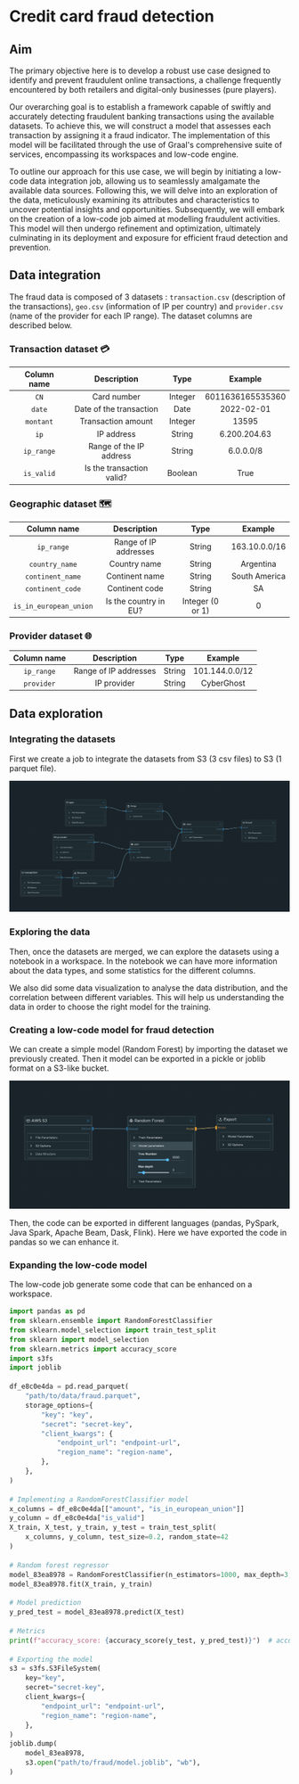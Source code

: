 # Credit card fraud detection

## Aim

The primary objective here is to develop a robust use case designed to identify and prevent fraudulent online transactions, a challenge frequently encountered by both retailers and digital-only businesses (pure players). 

Our overarching goal is to establish a framework capable of swiftly and accurately detecting fraudulent banking transactions using the available datasets. To achieve this, we will construct a model that assesses each transaction by assigning it a fraud indicator. The implementation of this model will be facilitated through the use of Graal's comprehensive suite of services, encompassing its workspaces and low-code engine.

To outline our approach for this use case, we will begin by initiating a low-code data integration job, allowing us to seamlessly amalgamate the available data sources. Following this, we will delve into an exploration of the data, meticulously examining its attributes and characteristics to uncover potential insights and opportunities. Subsequently, we will embark on the creation of a low-code job aimed at modelling fraudulent activities. This model will then undergo refinement and optimization, ultimately culminating in its deployment and exposure for efficient fraud detection and prevention.

## Data integration

The fraud data is composed of 3 datasets : `transaction.csv` (description of the transactions), `geo.csv` (information of IP per country) and `provider.csv` (name of the provider for each IP range). The dataset columns are described below.

### Transaction dataset :credit_card:

|  Column name 	  |    Description        	     |  Type  	  |   Example     	    |
|:---------------:|:---------------------------:|:---------:|:------------------:|
| `CN`          	 | Card number               	 | Integer 	 | 6011636165535360 	 |
| `date`        	 | Date of the transaction   	 |  Date  	  | 2022-02-01       	 |
| `montant`     	 | Transaction amount        	 | Integer 	 | 13595            	 |
| `ip`          	 | IP address                	 | String  	 | 6.200.204.63     	 |
| `ip_range`   	  | Range of the IP address   	 | String  	 | 6.0.0.0/8        	 |
| `is_valid`    	 | Is the transaction valid? 	 | Boolean 	 | True             	 |

### Geographic dataset :world_map:

|  Column name          	  | Description           	 | Type             	 | Example       	 |
|:------------------------:|:-----------------------:|:------------------:|:---------------:|
| `ip_range`             	 | Range of IP addresses 	 | String           	 | 163.10.0.0/16 	 |
| `country_name`         	 | Country name          	 | String           	 | Argentina     	 |
| `continent_name`       	 | Continent name        	 | String           	 | South America 	 |
| `continent_code`       	 | Continent code        	 | String           	 | SA            	 |
| `is_in_european_union` 	 | Is the country in EU? 	 | Integer (0 or 1) 	 | 0             	 |

### Provider dataset :globe_with_meridians:

|  Column name 	  |   Description      	    | Type  	  |   Example    	   |
|:---------------:|:-----------------------:|:--------:|:----------------:|
| `ip_range`    	 | Range of IP addresses 	 | String 	 | 101.144.0.0/12 	 |
| `provider`    	 | IP provider           	 | String 	 | CyberGhost     	 |

## Data exploration

### Integrating the datasets

First we create a job to integrate the datasets from S3 (3 csv files) to S3 (1 parquet file).

![Fraud data preparation DAG](./images/dag-data-integration.png)

### Exploring the data

Then, once the datasets are merged, we can explore the datasets using a notebook in a workspace. In the notebook we can have more information about the data types, and some statistics for the different columns.

We also did some data visualization to analyse the data distribution, and the correlation between different variables. This will help us understanding the data in order to choose the right model for the training.



### Creating a low-code model for fraud detection

We can create a simple model (Random Forest) by importing the dataset we previously created. Then it model can be exported in a pickle or joblib format on a S3-like bucket.

![Valid/invalid transactions](./images/dag-fraud-detection.png)

Then, the code can be exported in different languages (pandas, PySpark, Java Spark, Apache Beam, Dask, Flink). Here we have exported the code in pandas so we can enhance it.


### Expanding the low-code model

The low-code job generate some code that can be enhanced on a workspace.

```python
import pandas as pd
from sklearn.ensemble import RandomForestClassifier
from sklearn.model_selection import train_test_split
from sklearn import model_selection
from sklearn.metrics import accuracy_score
import s3fs
import joblib

df_e8c0e4da = pd.read_parquet(
    "path/to/data/fraud.parquet",
    storage_options={
        "key": "key",
        "secret": "secret-key",
        "client_kwargs": {
            "endpoint_url": "endpoint-url",
            "region_name": "region-name",
        },
    },
)

# Implementing a RandomForestClassifier model
x_columns = df_e8c0e4da[["amount", "is_in_european_union"]]
y_column = df_e8c0e4da["is_valid"]
X_train, X_test, y_train, y_test = train_test_split(
    x_columns, y_column, test_size=0.2, random_state=42
)

# Random forest regressor
model_83ea8978 = RandomForestClassifier(n_estimators=1000, max_depth=3, random_state=42)
model_83ea8978.fit(X_train, y_train)

# Model prediction
y_pred_test = model_83ea8978.predict(X_test)

# Metrics
print(f"accuracy_score: {accuracy_score(y_test, y_pred_test)}")  # accurracy is automatically printed

# Exporting the model
s3 = s3fs.S3FileSystem(
    key="key",
    secret="secret-key",
    client_kwargs={
        "endpoint_url": "endpoint-url",
        "region_name": "region-name",
    },
)
joblib.dump(
    model_83ea8978,
    s3.open("path/to/fraud/model.joblib", "wb"),
)
```
